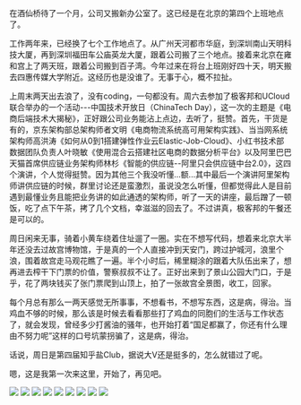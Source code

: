 在酒仙桥待了一个月，公司又搬新办公室了。这已经是在北京的第四个上班地点了。

工作两年来，已经换了七个工作地点了。从广州天河都市华庭，到深圳南山天明科技大厦，再到深圳福田车公庙英龙大厦，跟着公司搬了三个地点。接着来北京在雍和宫上了两天班，跟着公司搬到百子湾。今年过来在将台上班刚好四十天，明天搬去四惠传媒大学附近。这经历也是没谁了。无事于心，概不拉扯。

上周末两天出去浪了，没有coding，一句都没有。周六去参加了极客邦和UCloud联合举办的一个活动---中国技术开放日（ChinaTech Day），这一次的主题是《电商后端技术大揭秘》，正好跟公司业务能沾上点边，去听了，挺赞。首先，干货是有的，京东架构部总架构师者文明《电商物流系统高可用架构实践》、当当网系统架构师高洪涛《如何从0到1搭建弹性作业云Elastic-Job-Cloud》、小红书技术部数据团队负责人叶晓敏《使用混合云搭建社区电商的数据分析平台》以及阿里巴巴天猫首席供应链业务架构师林杉《智能的供应链--阿里只会供应链中台2.0》，这四个演讲，个人觉得挺赞。因为其他三个我没听懂...额...其中最后一个演讲阿里架构师讲供应链的时候，群里讨论还是蛮激烈，虽说没怎么听懂，但都觉得此人是目前遇到最懂业务且能把业务讲的如此通透的架构师，听了一天的讲座，最后蹭了一顿饭，吃了点下午茶，拷了几个文档，幸滋滋的回去了。不过讲真，极客邦的午餐还是可以的。

周日闲来无事，骑着小黄车绕着住址遛了一圈。实在不想写代码，想着来北京大半年还没去过故宫博物馆，于是真的一个人直接冲到天安门，跨过护城河，浪里个浪，围着故宫走马观花瞧了一遍。半个小时后，稀里糊涂的跟着大队伍出来了，想再进去榨干下门票的价值，警察叔叔不让了。正好出来到了景山公园大门口，于是乎，花了两块钱买了张门票爬到山顶上，拍了一张故宫全景图，收工，回家。

每个月总有那么一两天感觉无所事事，不想看书，不想写东西，这是病，得治。当鸡血不够的时候，那么该是时候去看看那些打了鸡血的同胞们的生活与工作状态了，就会发现，曾经多少打酱油的骚年，也开始打着“国足都赢了，你还有什么理由不努力呢”这样的口号坑蒙拐骗了，这是病，得治。

话说，周日是第四届知乎盐Club，据说大V还是挺多的，怎么就错过了呢。

嗯，这是我第一次来这里，开始了，再见吧。

<img src="WechatIMG222.jpeg" />
<img src="WechatIMG888.jpeg" />
<img src="WechatIMG1221.jpeg" />
<img src="WechatIMG999.jpeg" />
<img src="WechatIMG101.jpeg" />
<img src="WechatIMG111.jpeg" />
<img src="WechatIMG132.jpeg" />
<img src="WechatIMG143.jpeg" />
<img src="WechatIMG156.jpeg" />




